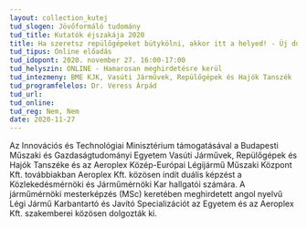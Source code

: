 ```yaml
---
layout: collection_kutej
tud_slogen: Jövőformáló tudomány
tud_title: Kutatók éjszakája 2020
title: Ha szeretsz repülőgépeket bütykölni, akkor itt a helyed! - Új duális repülőgép karbantartó és javító MSc képzés indul a BME-n
tud_tipus: Online előadás
tud_idopont: 2020. november 27. 16:00-17:00
tud_helyszin: ONLINE - Hamarosan meghirdetésre kerül
tud_intezmeny: BME KJK, Vasúti Járművek, Repülőgépek és Hajók Tanszék
tud_programfelelos: Dr. Veress Árpád
tud_url:
tud_online:
tud_reg: Nem, Nem
date: 2020-11-27
---
```


Az Innovációs és Technológiai Minisztérium támogatásával a Budapesti Műszaki és Gazdaságtudományi Egyetem Vasúti Járművek, Repülőgépek és Hajók Tanszéke és az Aeroplex Közép-Európai Légijármű Műszaki Központ Kft. továbbiakban Aeroplex Kft. közösen indít duális képzést a Közlekedésmérnöki és Járműmérnöki Kar hallgatói számára. A járműmérnöki mesterképzés (MSc) keretében meghirdetett angol nyelvű Légi Jármű Karbantartó és Javító Specializációt az Egyetem és az Aeroplex Kft. szakemberei közösen dolgozták ki.
